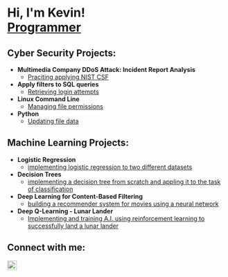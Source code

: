 <h1>Hi, I'm Kevin! <br/><a href="https://github.com/KevinBlau">Programmer</a></h1>

<h2>Cyber Security Projects:</h2>

- <b>Multimedia Company DDoS Attack: Incident Report Analysis</b>
  - [Praciting applying NIST CSF](https://github.com/KevinBlau/Cybersecurity/blob/main/Incident_Handler_Journal.pdf)
- <b>Apply filters to SQL queries </b>
  - [Retrieving login attempts](https://github.com/KevinBlau/Cybersecurity/blob/main/Apply_Filters_To_SQL_Queries.pdf)
- <b>Linux Command Line</b>
  - [Managing file permissions](https://github.com/KevinBlau/Cybersecurity/blob/main/File_Permissions_In_Linux.pdf)
- <b>Python</b>
  - [Updating file data](https://github.com/KevinBlau/Cybersecurity/blob/main/File_Updates_Algorithm.pdf)
 
<h2>Machine Learning Projects:</h2>

- <b>Logistic Regression</b>
  - [implementing logistic regression to two different datasets](https://github.com/KevinBlau/Machine-Learning/blob/main/Logistic%20Regression.ipynb)
- <b>Decision Trees</b>
  - [implementing a decision tree from scratch and appling it to the task of classification](https://github.com/KevinBlau/Machine-Learning/blob/main/Decision%20Trees.ipynb)
- <b>Deep Learning for Content-Based Filtering</b>
  - [building a recommender system for movies using a neural network](https://github.com/KevinBlau/Machine-Learning/blob/main/Deep%20Learning%20for%20Content-Based%20Filtering.ipynb)
- <b>Deep Q-Learning - Lunar Lander</b>
  - [Implementing and training A.I. using reinforcement learning to successfully land a lunar lander](https://github.com/KevinBlau/Machine-Learning/blob/main/Deep%20Q-Learning%20-%20Lunar%20Lander.ipynb)


<h2>Connect with me:</h2>


[<img align="left" alt="KevinBlau | LinkedIn" width="22px" src="https://cdn.jsdelivr.net/npm/simple-icons@v3/icons/linkedin.svg" />][linkedin]




[linkedin]: https://www.linkedin.com/in/kevin-blau/
